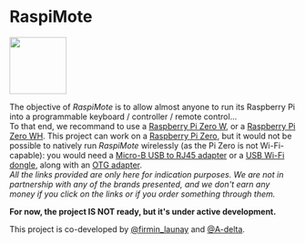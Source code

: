 # RaspiMote

<img src="https://github.com/A-delta/RaspiMote/raw/main/logo/RaspiMote_logo_500px.png" width="100">
  
The objective of *RaspiMote* is to allow almost anyone to run its Raspberry Pi into a programmable keyboard / controller / remote control...  
To that end, we recommand to use a [Raspberry Pi Zero W](https://www.raspberrypi.org/products/raspberry-pi-zero-w/), or a [Raspberry Pi Zero WH](https://www.adafruit.com/product/3708). This project can work on a [Raspberry Pi Zero](https://www.raspberrypi.org/products/raspberry-pi-zero/), but it would not be possible to natively run *RaspiMote* wirelessly (as the Pi Zero is not Wi-Fi-capable): you would need a [Micro-B USB to RJ45 adapter](https://www.amazon.com/dp/B00RM3KXAU) or a [USB Wi-Fi dongle](https://www.amazon.com/dp/B008IFXQFU/), along with an [OTG adapter](https://www.amazon.com/dp/B00LN3LQKQ/).  
*All the links provided are only here for indication purposes. We are not in partnership with any of the brands presented, and we don't earn any money if you click on the links or if you order something through them.*  
  
**For now, the project IS NOT ready, but it's under active development.**  
  
This project is co-developed by [@firmin_launay](https://github.com/firmin-launay) and [@A-delta](https://github.com/A-delta).
